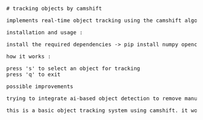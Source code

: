 <pre>
# tracking objects by camshift  

implements real-time object tracking using the camshift algorithm in opencv. allowing us to manually select a region of interest (roi), after which the system dynamically tracks the object based on its hsv color histogram. the bounding box adapts to the object's movement and shape changes in the live video (camera).  

installation and usage :  

install the required dependencies -> pip install numpy opencv-python  

how it works :  

press 's' to select an object for tracking  
press 'q' to exit  

possible improvements  

trying to integrate ai-based object detection to remove manual roi selection which can improve tracking accuracy with deep learning models. adding support for multi-object tracking.  

this is a basic object tracking system using camshift. it works well for simple tracking tasks but struggles with occlusions and drastic lighting changes. future updates may include ai-based tracking for better robustness.  
</pre>

